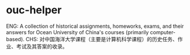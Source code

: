 # ouc-helper
ENG: A collection of historical assignments, homeworks, exams, and their answers for Ocean University of China's courses (primarily computer-based).
CHS: 对中国海洋大学课程（主要是计算机科学课程）的历史任务、作业、考试及其答案的收录。
